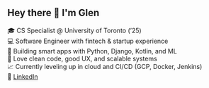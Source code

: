 ## Hey there 👋 I'm Glen

🎓 CS Specialist @ University of Toronto (’25)  
💻 Software Engineer with fintech & startup experience  
🧠 Building smart apps with Python, Django, Kotlin, and ML  
🚀 Love clean code, good UX, and scalable systems  
📈 Currently leveling up in cloud and CI/CD (GCP, Docker, Jenkins)  
🔗 [LinkedIn](https://www.linkedin.com/in/glen-jeremy-1b5938169/)

